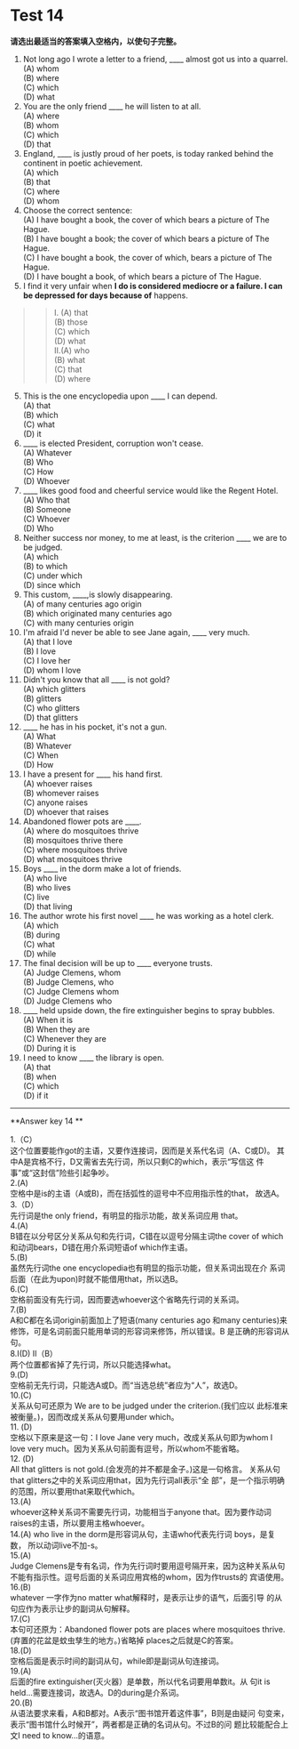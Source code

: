 # Test 14

<b>请选出最适当的答案填入空格内，以使句子完整。</b>
>  
1. Not long ago I wrote a letter to a friend, ____ almost got us into a quarrel.  
(A) whom  
(B) where  
(C) which  
(D) what  
3. You are the only friend ____ he will listen to at all.  
(A) where  
(B) whom  
(C) which  
(D) that  
2. England, ____ is justly proud of her poets, is today ranked behind the continent in poetic achievement.  
(A) which  
(B) that  
(C) where  
(D) whom  
4. Choose the correct sentence:  
(A) I have bought a book, the cover of which bears a picture of The Hague.  
(B) I have bought a book; the cover of which bears a picture of The Hague.  
(C) I have bought a book, the cover of which, bears a picture of The Hague.  
(D) I have bought a book, of which bears a picture of The Hague.  
8. I find it very unfair when __________I do is considered mediocre or a failure. I can be depressed for days because of__________ happens.   
>>I.
(A) that  
(B) those  
(C) which  
(D) what  
II.(A) who  
(B) what   
(C) that  
(D) where  
5. This is the one encyclopedia upon ____ I can depend.  
(A) that  
(B) which  
(C) what   
(D) it  
9. ____ is elected President,
corruption won't cease.  
(A) Whatever  
(B) Who  
(C) How    
(D) Whoever  
6. ____ likes good food and cheerful service would like the Regent Hotel.  
(A) Who that  
(B) Someone  
(C) Whoever  
(D) Who  
10. Neither success nor money, to me at least, is the criterion ____ we are to be judged.  
(A) which  
(B) to which  
(C) under which  
(D) since which  
7. This custom, ____,is slowly
disappearing.  
(A) of many centuries ago origin  
(B) which originated many centuries ago  
(C) with many centuries origin  
11. I'm afraid I'd never be able to see Jane again, ____ very much.  
(A) that I love  
(B) I love  
(C) I love her  
(D) whom I love  
12. Didn't you know that all ____ is not gold?  
(A) which glitters  
(B) glitters  
(C) who glitters  
(D) that glitters  
16. ____ he has in his pocket, it's not a gun.  
(A) What  
(B) Whatever  
(C) When  
(D) How  
13. I have a present for ____ his hand first.  
(A) whoever raises  
(B) whomever raises  
(C) anyone raises  
(D) whoever that raises  
17. Abandoned flower pots are ____.   
(A) where do mosquitoes thrive  
(B) mosquitoes thrive there  
(C) where mosquitoes thrive  
(D) what mosquitoes thrive  
14. Boys ____ in the dorm make a lot of friends.  
(A) who live  
(B) who lives  
(C) live  
(D) that living  
18. The author wrote his first novel ____ he was working as a hotel clerk.  
(A) which  
(B) during  
(C) what  
(D) while   
15. The final decision will be up to ____ everyone trusts.  
(A) Judge Clemens, whom  
(B) Judge Clemens, who  
(C) Judge Clemens whom  
(D) Judge Clemens who  
19. ____ held upside down, the fire extinguisher begins to spray
bubbles.  
(A) When it is  
(B) When they are  
(C) Whenever they are  
(D) During it is  
20. I need to know ____ the library is open.  
(A) that  
(B) when  
(C) which  
(D) if it  


---

**Answer key 14 ** 
>   
1.（C）   
这个位置要能作got的主语，又要作连接词，因而是关系代名词（A、C或D)。
其中A是宾格不行，D又需省去先行词，所以只剩C的which，表示“写信这
件事”或“这封信”险些引起争吵。  
2.(A)  
空格中是is的主语（A或B)，而在括弧性的逗号中不应用指示性的that，
故选A。  
3.（D）  
先行词是the only friend，有明显的指示功能，故关系词应用 that。  
4.(A)  
B错在以分号区分关系从句和先行词，C错在以逗号分隔主词the cover of
which和动词bears，D错在用介系词短语of which作主语。  
5.(B)  
虽然先行词the one encyclopedia也有明显的指示功能，但关系词出现在介
系词后面（在此为upon)时就不能借用that，所以选B。  
6.(C)   
空格前面没有先行词，因而要选whoever这个省略先行词的关系词。  
7.(B)  
A和C都在名词origin前面加上了短语(many centuries ago 和many
centuries)来修饰，可是名词前面只能用单词的形容词来修饰，所以错误。B
是正确的形容词从句。  
8.Ⅰ(D) Ⅱ（B）  
两个位置都省掉了先行词，所以只能选择what。  
9.(D)  
空格前无先行词，只能选A或D。而“当选总统”者应为“人”，故选D。  
10.(C)  
关系从句可还原为 We are to be judged under the criterion.(我们应以
此标准来被衡量。)，因而改成关系从句要用under which。  
11. (D)  
空格以下原来是这一句：I love Jane very much，改成关系从句即为whom I
love very much。因为关系从句前面有逗号，所以whom不能省略。  
12. (D)  
All that glitters is not gold.(会发亮的并不都是金子。)这是一句格言。
关系从句that glitters之中的关系词应用that，因为先行词all表示“全
部”，是一个指示明确的范围，所以要用that来取代which。  
13.(A)  
whoever这种关系词不需要先行词，功能相当于anyone that。因为要作动词
raises的主语，所以要用主格whoever。  
14.(A)
who live in the dorm是形容词从句，主语who代表先行词 boys，是复数，
所以动词live不加-s。  
15.(A)  
Judge Clemens是专有名词，作为先行词时要用逗号隔开来，因为这种关系从句不能有指示性。逗号后面的关系词应用宾格的whom，因为作trusts的
宾语使用。  
16.(B)  
whatever 一字作为no matter what解释时，是表示让步的语气，后面引导
的从句应作为表示让步的副词从句解释。  
17.(C)  
本句可还原为：Abandoned flower pots are places where mosquitoes
thrive.(弃置的花盆是蚊虫孳生的地方。)省略掉 places之后就是C的答案。  
18.(D)  
空格后面是表示时间的副词从句，while即是副词从句连接词。  
19.(A)   
后面的fire extinguisher(灭火器）是单数，所以代名词要用单数it。从
句it is held...需要连接词，故选A。D的during是介系词。  
20.(B)  
从语法要求来看，A和B都对。A表示“图书馆开着这件事”，B则是由疑问
句变来，表示“图书馆什么时候开”，两者都是正确的名词从句。不过B的问
题比较能配合上文I need to know...的语意。   